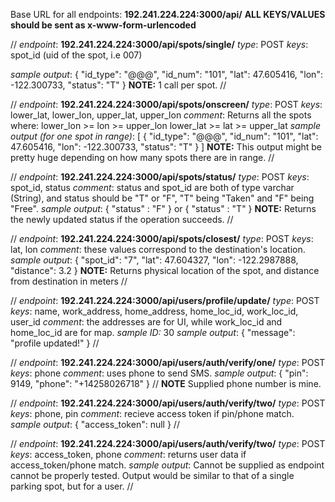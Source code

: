 Base URL for all endpoints: **192.241.224.224:3000/api/**
**ALL KEYS/VALUES should be sent as x-www-form-urlencoded**

//
*endpoint*: **192.241.224.224:3000/api/spots/single/**
*type*: POST
*keys*: spot_id (uid of the spot, i.e 007)

*sample output*:
    {
        "id_type": "@@@",
        "id_num": "101",
        "lat": 47.605416,
        "lon": -122.300733,
        "status": "T"
    }
**NOTE:** 1 call per spot.
//

//
*endpoint*: **192.241.224.224:3000/api/spots/onscreen/**
*type*: POST
*keys*: lower_lat, lower_lon, upper_lat, upper_lon
*comment*: Returns all the spots where:
lower_lon >= lon >= upper_lon
lower_lat >= lat >= upper_lat
*sample output (for one spot in range)*:
[
    {
        "id_type": "@@@",
        "id_num": "101",
        "lat": 47.605416,
        "lon": -122.300733,
        "status": "T"
    }
]
**NOTE:** This output might be pretty huge depending on how many spots there are in range.
//

//
*endpoint*: **192.241.224.224:3000/api/spots/status/**
*type*: POST
*keys*: spot_id, status
*comment*: status and spot_id are both of type varchar (String), and status
should be "T" or "F", "T" being "Taken" and "F" being "Free".
*sample output*:
    {
      "status" : "F"
    }
or
    {
      "status" : "T"
    }
**NOTE:** Returns the newly updated status if the operation succeeds.
//

//
*endpoint*: **192.241.224.224:3000/api/spots/closest/**
*type*: POST
*keys*: lat, lon
*comment*: these values correspond to the destination's location.
*sample output*:
  {
      "spot_id": "7",
      "lat": 47.604327,
      "lon": -122.2987888,
      "distance": 3.2
  }
**NOTE:** Returns physical location of the spot, and distance from destination in meters
//

//
*endpoint*: **192.241.224.224:3000/api/users/profile/update/**
*type*: POST
*keys*: name, work_address, home_address, home_loc_id, work_loc_id, user_id
*comment*: the addresses are for UI, while work_loc_id and home_loc_id are for map.
*sample ID:* 30
*sample output*:
  {
    "message": "profile updated!"
  }
//

//
*endpoint*: **192.241.224.224:3000/api/users/auth/verify/one/**
*type*: POST
*keys*: phone
*comment*: uses phone to send SMS.
*sample output*:
  {
    "pin": 9149,
    "phone": "+14258026718"
  }
// **NOTE** Supplied phone number is mine.

//
*endpoint*: **192.241.224.224:3000/api/users/auth/verify/two/**
*type*: POST
*keys*: phone, pin
*comment*: recieve access token if pin/phone match.
*sample output*:
  {
    "access_token": null
  }
//

//
*endpoint*: **192.241.224.224:3000/api/users/auth/verify/two/**
*type*: POST
*keys*: access_token, phone
*comment*: returns user data if access_token/phone match.
*sample output*:
Cannot be supplied as endpoint cannot be properly tested.
Output would be similar to that of a single parking spot, but for a user.
//

